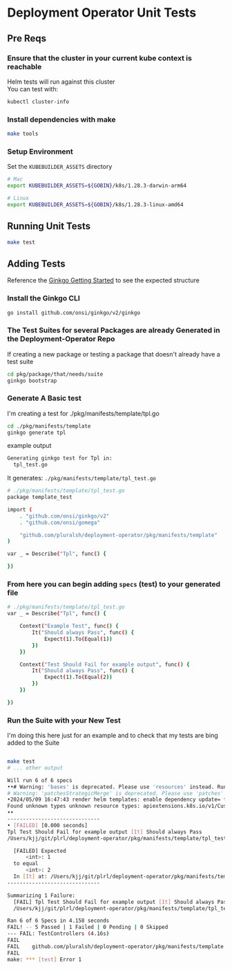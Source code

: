 # Deployment Operator Unit Tests


## Pre Reqs
### Ensure that the cluster in your current kube context is reachable  
Helm tests will run against this cluster  
You can test with:
```sh
kubectl cluster-info
```

### Install dependencies with make
```sh
make tools
```
### Setup Environment
Set the `KUBEBUILDER_ASSETS` directory
```sh
# Mac
export KUBEBUILDER_ASSETS=${GOBIN}/k8s/1.28.3-darwin-arm64

# Linux
export KUBEBUILDER_ASSETS=${GOBIN}/k8s/1.28.3-linux-amd64
```



## Running Unit Tests
```sh
make test
```

## Adding Tests
Reference the [Ginkgo Getting Started](https://onsi.github.io/ginkgo/#getting-started) to see the expected structure
### Install the Ginkgo CLI
```sh
go install github.com/onsi/ginkgo/v2/ginkgo
```
### The Test Suites for several Packages are already Generated in the Deployment-Operator Repo
If creating a new package or testing a package that doesn't already have a test suite
```sh
cd pkg/package/that/needs/suite
ginkgo bootstrap
```

### Generate A Basic test
I'm creating a test for  ./pkg/manifests/template/tpl.go 
```sh
cd ./pkg/manifests/template
ginkgo generate tpl
```
example output
```sh
Generating ginkgo test for Tpl in:
  tpl_test.go
```
It generates: `./pkg/manifests/template/tpl_test.go`
```sh
# ./pkg/manifests/template/tpl_test.go
package template_test

import (
	. "github.com/onsi/ginkgo/v2"
	. "github.com/onsi/gomega"

	"github.com/pluralsh/deployment-operator/pkg/manifests/template"
)

var _ = Describe("Tpl", func() {

})

```
### From here you can begin adding `specs` (test) to your generated file
```sh
# ./pkg/manifests/template/tpl_test.go
var _ = Describe("Tpl", func() {

	Context("Example Test", func() {
		It("Should always Pass", func() {
			Expect(1).To(Equal(1))
		})
	})

    Context("Test Should Fail for example output", func() {
		It("Should always Pass", func() {
			Expect(1).To(Equal(2))
		})
	})

})
```

### Run the Suite with your New Test
 I'm doing this here just for an example and to check that my tests are bing added to the Suite
```sh

make test
# ... other output

Will run 6 of 6 specs
••# Warning: 'bases' is deprecated. Please use 'resources' instead. Run 'kustomize edit fix' to update your Kustomization automatically.
# Warning: 'patchesStrategicMerge' is deprecated. Please use 'patches' instead. Run 'kustomize edit fix' to update your Kustomization automatically.
•2024/05/09 16:47:43 render helm templates: enable dependency update= false dependencies= 0
Found unknown types unknown resource types: apiextensions.k8s.io/v1/CustomResourceDefinition,apiextensions.k8s.io/v1/CustomResourceDefinition, ignoring for now2024/05/09 16:47:44 Server exiting
••
------------------------------
• [FAILED] [0.000 seconds]
Tpl Test Should Fail for example output [It] Should always Pass
/Users/kjj/git/plrl/deployment-operator/pkg/manifests/template/tpl_test.go:17

  [FAILED] Expected
      <int>: 1
  to equal
      <int>: 2
  In [It] at: /Users/kjj/git/plrl/deployment-operator/pkg/manifests/template/tpl_test.go:18 @ 05/09/24 16:47:44.489
------------------------------

Summarizing 1 Failure:
  [FAIL] Tpl Test Should Fail for example output [It] Should always Pass
  /Users/kjj/git/plrl/deployment-operator/pkg/manifests/template/tpl_test.go:18

Ran 6 of 6 Specs in 4.158 seconds
FAIL! -- 5 Passed | 1 Failed | 0 Pending | 0 Skipped
--- FAIL: TestControllers (4.16s)
FAIL
FAIL    github.com/pluralsh/deployment-operator/pkg/manifests/template  4.769s
FAIL
make: *** [test] Error 1

```
